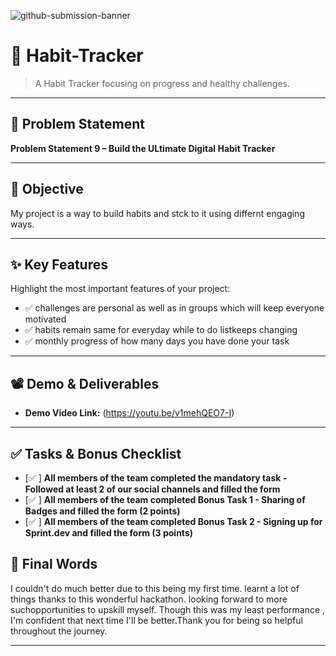 ![github-submission-banner](https://github.com/user-attachments/assets/a1493b84-e4e2-456e-a791-ce35ee2bcf2f)

# 🚀 Habit-Tracker

> A Habit Tracker focusing on progress and healthy challenges.

---

## 📌 Problem Statement

 
**Problem Statement 9 – Build the ULtimate Digital Habit Tracker**

---

## 🎯 Objective

My project is a way to build habits and stck to it using differnt engaging ways.

---


## ✨ Key Features

Highlight the most important features of your project:

- ✅ challenges are personal as well as in groups which will keep everyone motivated 
- ✅ habits remain same for everyday while to do listkeeps changing  
- ✅ monthly progress of how many days you have done your task  


---

## 📽️ Demo & Deliverables

- **Demo Video Link:** (https://youtu.be/v1mehQEO7-I)

---

## ✅ Tasks & Bonus Checklist

- [✅  ] **All members of the team completed the mandatory task - Followed at least 2 of our social channels and filled the form**  
- [✅  ] **All members of the team completed Bonus Task 1 - Sharing of Badges and filled the form (2 points)** 
- [✅  ] **All members of the team completed Bonus Task 2 - Signing up for Sprint.dev and filled the form (3 points)**



## 🏁 Final Words

I couldn't do much better due to this being my first time. learnt a lot of things thanks to this wonderful hackathon. looking forward to more suchopportunities to upskill myself. Though this was my least performance , I'm confident that next time I'll be better.Thank you for being so helpful throughout the journey.

---
